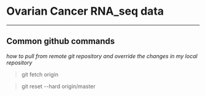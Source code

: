 # Ovarian Cancer RNA_seq data

---

## Common github commands

*how to pull from remote git repository and override the changes in my local repository*

> git fetch origin

> git reset --hard origin/master
